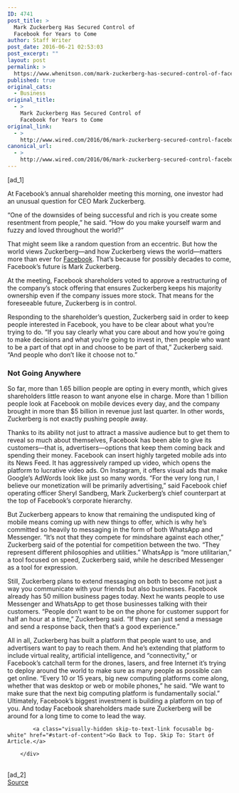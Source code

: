 ```yaml
---
ID: 4741
post_title: >
  Mark Zuckerberg Has Secured Control of
  Facebook for Years to Come
author: Staff Writer
post_date: 2016-06-21 02:53:03
post_excerpt: ""
layout: post
permalink: >
  https://www.whenitson.com/mark-zuckerberg-has-secured-control-of-facebook-for-years-to-come/
published: true
original_cats:
  - Business
original_title:
  - >
    Mark Zuckerberg Has Secured Control of
    Facebook for Years to Come
original_link:
  - >
    http://www.wired.com/2016/06/mark-zuckerberg-secured-control-facebook-years-come/
canonical_url:
  - >
    http://www.wired.com/2016/06/mark-zuckerberg-secured-control-facebook-years-come/
---
```

 [ad_1]
<br><div id=""><p>At Facebook’s annual shareholder meeting this morning, one investor had an unusual question for CEO Mark Zuckerberg.</p>
<p>“One of the downsides of being successful and rich is you create some resentment from people,” he said. “How do you make yourself warm and fuzzy and loved throughout the world?”</p>
<p>That might seem like a random question from an eccentric. But how the world views Zuckerberg—and how Zuckerberg views the world—matters more than ever for <a href="http://www.wired.com/tag/facebook" target="_blank">Facebook</a>. That’s because for possibly decades to come, Facebook’s future is Mark Zuckerberg.</p>
<!-- Related video widget - small -->



<p>At the meeting, Facebook shareholders voted to approve a restructuring of the company’s stock offering that ensures Zuckerberg keeps his majority ownership even if the company issues more stock. That means for the foreseeable future, Zuckerberg is in control.</p>
<p>Responding to the shareholder’s question, Zuckerberg said in order to keep people interested in Facebook, you have to be clear about what you’re trying to do. “If you say clearly what you care about and how you’re going to make decisions and what you’re going to invest in, then people who want to be a part of that opt in and choose to be part of that,” Zuckerberg said. “And people who don’t like it choose not to.”</p>
<h3>Not Going Anywhere</h3>
<p>So far, more than 1.65 billion people are opting in every month, which gives shareholders little reason to want anyone else in charge. More than 1 billion people look at Facebook on mobile devices every day, and the company brought in more than $5 billion in revenue just last quarter. In other words, Zuckerberg is not exactly pushing people away.</p>
<p>Thanks to its ability not just to attract a massive audience but to get them to reveal so much about themselves, Facebook has been able to give its customers—that is, advertisers—options that keep them coming back and spending their money. Facebook can insert highly targeted mobile ads into its News Feed. It has aggressively ramped up video, which opens the platform to lucrative video ads. On Instagram, it offers visual ads that make Google’s AdWords look like just so many words. “For the very long run, I believe our monetization will be primarily advertising,” said Facebook chief operating officer Sheryl Sandberg, Mark Zuckerberg’s chief counterpart at the top of Facebook’s corporate hierarchy.</p>



<p>But Zuckerberg appears to know that remaining the undisputed king of mobile means coming up with new things to offer, which is why he’s committed so heavily to messaging in the form of both WhatsApp and Messenger. “It’s not that they compete for mindshare against each other,” Zuckerberg said of the potential for competition between the two. “They represent different philosophies and utilities.” WhatsApp is “more utilitarian,” a tool focused on speed, Zuckerberg said, while he described Messenger as a tool for expression.</p>
<p>Still, Zuckerberg plans to extend messaging on both to become not just a way you communicate with your friends but also businesses. Facebook already has 50 million business pages today. Next he wants people to use Messenger and WhatsApp to get those businesses talking with their customers. “People don’t want to be on the phone for customer support for half an hour at a time,” Zuckerberg said. “If they can just send a message and send a response back, then that’s a good experience.”</p>
<p>All in all, Zuckerberg has built a platform that people want to use, and advertisers want to pay to reach them. And he’s extending that platform to include virtual reality, artificial intelligence, and “connectivity,” or Facebook’s catchall term for the drones, lasers, and free Internet it’s trying to deploy around the world to make sure as many people as possible can get online. “Every 10 or 15 years, big new computing platforms come along, whether that was desktop or web or mobile phones,” he said. “We want to make sure that the next big computing platform is fundamentally social.” Ultimately, Facebook’s biggest investment is building a platform on top of you. And today Facebook shareholders made sure Zuckerberg will be around for a long time to come to lead the way.</p>

			<a class="visually-hidden skip-to-text-link focusable bg-white" href="#start-of-content">Go Back to Top. Skip To: Start of Article.</a>

		</div>
<br>[ad_2]
<br><a href="http://www.wired.com/2016/06/mark-zuckerberg-secured-control-facebook-years-come/">Source </a>